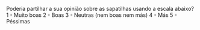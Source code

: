 Poderia partilhar a sua opinião sobre as sapatilhas usando a escala abaixo?
1 - Muito boas
2 - Boas
3 - Neutras (nem boas nem más)
4 - Más
5 - Péssimas